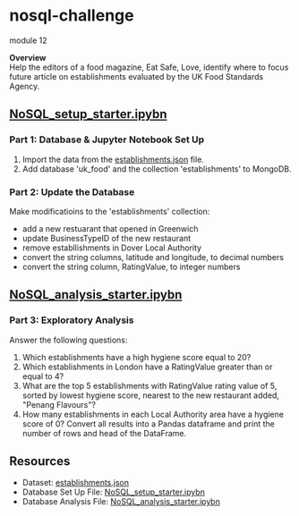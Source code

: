 # nosql-challenge
module 12

**Overview**</br>
Help the editors of a food magazine, Eat Safe, Love, identify where to focus future article on establishments evaluated by the UK Food Standards Agency.

## [NoSQL_setup_starter.ipybn](https://github.com/megan-oconnor/nosql-challenge/blob/main/NoSQL_setup_starter.ipynb)
### Part 1: Database & Jupyter Notebook Set Up
1. Import the data from the [establishments.json](https://github.com/megan-oconnor/nosql-challenge/blob/main/Resources/establishments.json) file.
2. Add database 'uk_food' and the collection 'establishments' to MongoDB.
### Part 2: Update the Database
Make modificatioins to the 'establishments' collection:
- add a new restuarant that opened in Greenwich
- update BusinessTypeID of the new restaurant
- remove establlishments in Dover Local Authority
- convert the string columns, latitude and longitude, to decimal numbers
- convert the string column, RatingValue, to integer numbers

## [NoSQL_analysis_starter.ipybn](https://github.com/megan-oconnor/nosql-challenge/blob/main/NoSQL_analysis_starter.ipynb)
### Part 3: Exploratory Analysis
Answer the following questions:
1. Which establishments have a high hygiene score equal to 20?
2. Which establishments in London have a RatingValue greater than or equal to 4?
3. What are the top 5 establishments with RatingValue rating value of 5, sorted by lowest hygiene score, nearest to the new restaurant added, "Penang Flavours"?
4. How many establishments in each Local Authority area have a hygiene score of 0?
Convert all results into a Pandas dataframe and print the number of rows and head of the DataFrame.

## Resources
- Dataset: [establishments.json](https://github.com/megan-oconnor/nosql-challenge/blob/main/Resources/establishments.json)
- Database Set Up File: [NoSQL_setup_starter.ipybn](https://github.com/megan-oconnor/nosql-challenge/blob/main/NoSQL_setup_starter.ipynb)
- Database Analysis File: [NoSQL_analysis_starter.ipybn](https://github.com/megan-oconnor/nosql-challenge/blob/main/NoSQL_analysis_starter.ipynb)
